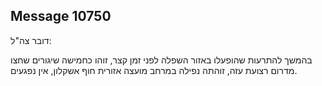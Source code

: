 ## Message 10750

דובר צה"ל:

בהמשך להתרעות שהופעלו באזור השפלה לפני זמן קצר, זוהו כחמישה שיגורים שחצו מדרום רצועת עזה, זוהתה נפילה במרחב מועצה אזורית חוף אשקלון, אין נפגעים.


